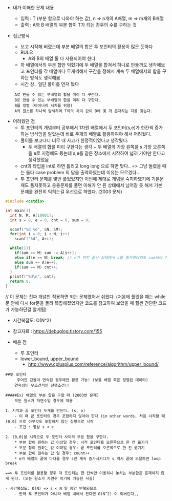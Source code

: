 - 내가 이해한 문제 내용
	- 입력 : T (부분 합으로 나와야 하는 값), n => n개의 A배열, m => m개의 B배열
	- 출력 : A와 B 배열의 부분 합이 T가 되는 경우의 수를 구하는 것

- 접근방식
	- 보고 시작해 버렸는데 부분 배열의 합은 투 포인터의 활용이 많은 듯하다
	- RULE:
		- A와 B의 배열 둘 다 사용되어야 한다. 
	- 하 배열에서의 부분 합만 익혔기에 두 배열을 합쳐서 하나로 만들까도 생각해보고 포인터를 각 배열마다 두개씩해서 구간을 정해서 계속 두 배열에서의 합을 구하는 방식도 생각해봄
	- 시간 상.. 일단 풀이를 먼저 봤다

~~~
	A로 만들 수 있는 부배열의 합을 미리 다 구한다.
	B로 만들 수 있는 부배열의 합을 미리 다 구한다.
	B를 정렬 (바이너리 서치를 위함)
	A의 원소를 하나씩 탐색하며 T와의 차이 값이 B에 몇 개 존재하는 지를 찾는다.
~~~


- 어려웠던 점
	- 투 포인터의 개념부터 공부해서 1차원 배열에서 두 포인터(s,e)가 한칸씩 증가하는 방식임을 알았는데 바로 두개의 배열로 활용하여야 해서 어려웠다.
	- 풀이를 보고나니 너무 내 사고가 한정적이었다고 생각됬다. 
		- 두 배열의 합을 미리 구한다는 생각 + 두 배열의 가장 왼쪽을 s 가장 오른쪽을 e로 지정해도 됬는데 s,e를 같은 장소에서 시작하여 넓혀 가야만 한다고 생각했었음
	- cnt의 타입을 int로 하면 틀리고 long long 으로 하면 맞다.. => 그냥 돌렸을 때는 둘다 case problem 의 답을 출력하였는데 이유는 모르겠다..
	- 투 포인터 문제를 몇번 풀었었지만 이번에 제대로 개념을 숙지하였기에 기본문제도 풀지못하고 응용문제를 풀면 이해가 안 된 상태에서 넘어갈 듯 해서 기본 문제를 완전히 익히는걸 우선으로 하였다. (2003 문제)
	

``` c
#include <cstdio>

int main(){
  int N, M, A[10001];
  int s = 0, e = 0, cnt = 0, sum = 0;

  scanf("%d %d", &N, &M);
  for(int i = 0; i < N; i++)
    scanf("%d", A+i);

  while(1){
    if(sum >= M) sum -= A[s++];
    else if(e == N) break; // e가 완전 끝난 상태에서 s를 증가하더라도 sum보다 작은 수만 나올 것이다
    else sum += A[e++];
    if(sum == M) cnt++;
  }
  printf("%d\n", cnt);
  return 0;
}
```
// 이 문제는 진짜 개념만 적용하면 되는 문제였어서 쉬웠다. (처음에 풀었을 때는 while문 안에 다시 for문을 돌려 복잡해졌었지만 코드를 참고하여 보았을 때 훨씬 간단한 코드가 가능하단걸 알게됨)

- 시간복잡도: O(N^2)

- 참고자료 : <https://debuglog.tistory.com/155>


- 배운 점
	- 투 포인터
	- lower_bound, upper_bound
		- <http://www.cplusplus.com/reference/algorithm/upper_bound/>

```
##투 포인터
	 주어진 값들이 연속된 경우에만 활용 가능! (보통 배열 혹은 정렬된 데이타)
    연속성이 무조건적인 선행조건!!
	
#####Ex) 배열의 부분 합을 구할 때 (2003번 문제)
	모든 원소가 자연수일 경우에 적용
 
1. 시작과 끝 포인터 두개를 만든다. (s, e]
	- 이 때 끝 포인터의 경우 포함하지 않아야 한다 (in other words, 처음 시작할 때 (0,0] 으로 아무것도 포함하지 않는 상황으로 시작 
	- 조건 : 항상 s < e
	
2. (0,0]을 시작으로 두 포인터 사이의 부분 합을 구한다.
	* 부분 합이 원하는 값 이상일 경우: 시작 포인터를 오른쪽으로 한 칸 옮기기
	* 부분 합이 원하는 값 이하일 경우: 끝 포인터를 오른쪽으로 한 칸 옮기기
	* 부분 합이 원하는 값 일 경우: count++
	* e가 배열의 끝에 다다를 경우 s만 계속 증가시키다가 s 역시 끝에 도달하면 loop break

==> 투 포인터를 활용할 경우 각 포인터는 한 칸씩만 이동하니 놓치는 부분합은 존재하지 않게 된다. (모든 원소가 자연수 이기에 가능한 사실)

- 시간복잡도: O(N) => s < N 일 동안 반복되므로 
	- 만약 투 포인터가 아니라 배열 내에서 된다면 O(N^2) 이 되버린다,,

```



